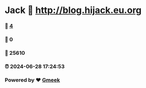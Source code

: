 # Jack :link: http://blog.hijack.eu.org 
### :page_facing_up: [4](http://blog.hijack.eu.org/tag.html) 
### :speech_balloon: 0 
### :hibiscus: 25610 
### :alarm_clock: 2024-06-28 17:24:53 
### Powered by :heart: [Gmeek](https://github.com/Meekdai/Gmeek)
